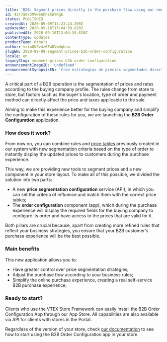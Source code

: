 ```yaml
---
title: 'B2B: Segment prices directly in the purchase flow using our new Order Configuration app.'
id: 4JF7a0k3MVw56khEXWTKgE
status: PUBLISHED
createdAt: 2020-09-09T15:23:24.399Z
updatedAt: 2020-09-10T13:04:39.820Z
publishedAt: 2020-09-10T13:04:39.820Z
contentType: updates
productTeam: Others
author: vztwQkZv4z6EwDVwdqbsw
slugEN: 2020-09-09-segment-prices-b2b-order-configuration
locale: en
legacySlug: segment-prices-b2b-order-configuration
announcementImageID: 'undefined'
announcementSynopsisEN: 'Cree estrategias de precios segmentados directo en la experiencia de compra con Configuración de Pedidos para B2B.'
---
```


A critical part of a B2B operation is the segmentation of prices and rates according to the buying company profile. The rules change from store to store, but factors such as the buyer's location, type of order and payment method can directly affect the price and taxes applicable to the sale.

Aiming to make this experience better for the buying company and simplify the configuration of these rules for you, we are launching the __B2B Order Configuration__ application.

### How does it work?
From now on, you can combine rules and [price tables](/en/tutorial/creating-price-tables--58YmY2Iwggyw4WeSCGg24S) previously created in our system with new segmentation criteria based on the type of order to instantly display the updated prices to customers during the purchase experience.

This way, we are providing new tools to segment prices and a new component in your store layout. To make all of this possible, we divided the solution into two parts: 

- A new __price segmentation configuration__ service (API), in which you can set the criteria of influence and match them with the correct price tables;  
- The __order configuration__ component (app), which during the purchase experience will display the required fields for the buying company to configure its order and have access to the prices that are valid for it.

Both pillars are crucial because, apart from creating more refined rules that reflect your business strategies, you ensure that your B2B customer's purchase experience will be the best possible.

### Main benefits
This new application allows you to:

- Have greater control over price segmentation strategies;
- Adjust the purchase flow according to your business rules;
- Simplify the online purchase experience, creating a real self-service B2B purchase experience;

### Ready to start?
Clients who use the VTEX Store Framework can easily install the B2B Order Configuration App through our App Store. All capabilities are also available via API for clients with stores in the Portal.

Regardless of the version of your store, check [our documentation](/en/tutorial/what-is-order-configuration--2t6UQoFrFSSGW8CGEbA0r5) to see how to start using the B2B Order Configuration app in your store.

